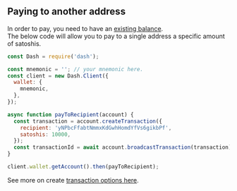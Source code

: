 ## Paying to another address

In order to pay, you need to have an [existing balance](../examples/receive-money-and-check-balance.md).   
The below code will allow you to pay to a single address a specific amount of satoshis.

```js
const Dash = require('dash');

const mnemonic = ''; // your mnemonic here.
const client = new Dash.Client({
  wallet: {
    mnemonic,
  },
});

async function payToRecipient(account) {
  const transaction = account.createTransaction({
    recipient: 'yNPbcFfabtNmmxKdGwhHomdYfVs6gikbPf',
    satoshis: 10000,
  });
  const transactionId = await account.broadcastTransaction(transaction);
}

client.wallet.getAccount().then(payToRecipient);

```

See more on create [transaction options here](https://dashpay.github.io/platform/Wallet-library/account/createTransaction/).
